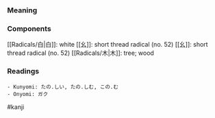 ### Meaning



### Components

[[Radicals/白|白]]: white [[幺]]: short thread radical (no. 52) [[幺]]: short thread radical (no. 52) [[Radicals/木|木]]: tree; wood

### Readings

```
- Kunyomi: たの.しい, たの.しむ, この.む
- Onyomi: ガク
```

#kanji